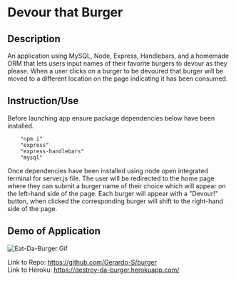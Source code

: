 # Devour that Burger

## Description 
An application using MySQL, Node, Express, Handlebars, and a homemade ORM that lets users input names of their favorite burgers to devour as they please. When a user clicks on a burger to be devoured that burger will be moved to a different location on the page indicating it has been consumed. 

## Instruction/Use 

Before launching app ensure package dependencies below have been installed.
````
    "npm i"
    "express"
    "express-handlebars"
    "mysql"
````
Once dependencies have been installed using node open integrated terminal for server.js file. The user will be redirected to the home page where they can submit a burger name of their choice which will appear on the left-hand side of the page. Each burger will appear with a "Devour!" button, when clicked the corresponding burger will shift to the right-hand side of the page.

## Demo of Application
<img src="public\assets\images\Devour-That-Burger.gif" alt="Eat-Da-Burger Gif">

Link to Repo:
<a href="https://github.com/Gerardo-S/burger">https://github.com/Gerardo-S/burger</a><br>
Link to Heroku:
<a href="https://destroy-da-burger.herokuapp.com/">https://destroy-da-burger.herokuapp.com/</a><br>

